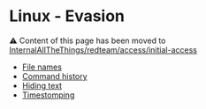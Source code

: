 # Linux - Evasion

:warning: Content of this page has been moved to [InternalAllTheThings/redteam/access/initial-access](https://swisskyrepo.github.io/InternalAllTheThings/redteam/evasion/linux-evasion/)

- [File names](https://swisskyrepo.github.io/InternalAllTheThings/redteam/evasion/linux-evasion/#file-names)
- [Command history](https://swisskyrepo.github.io/InternalAllTheThings/redteam/evasion/linux-evasion/#command-history)
- [Hiding text](https://swisskyrepo.github.io/InternalAllTheThings/redteam/evasion/linux-evasion/#hiding-text)
- [Timestomping](https://swisskyrepo.github.io/InternalAllTheThings/redteam/evasion/linux-evasion/#timestomping)
